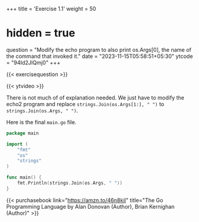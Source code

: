 +++
title = 'Exercise 1.1'
weight = 50
# hidden = true
question = "Modify the echo program to also print os.Args[0], the name of the command that invoked it."
date = "2023-11-15T05:58:51+05:30"
ytcode = "94Id2JlQmj0"
+++

{{< exercisequestion >}}

{{< ytvideo >}}

There is not much of of explanation needed. We just have to modify the echo2 program and replace `strings.Join(os.Args[1:], " ")` to `strings.Join(os.Args, " ")`.

Here is the final `main.go` file.

```go
package main

import (
	"fmt"
	"os"
	"strings"
)

func main() {
	fmt.Println(strings.Join(os.Args, " "))
}
```

{{< purchasebook link="https://amzn.to/46n8kiI" title="The Go Programming Language by Alan Donovan (Author), Brian Kernighan (Author)" >}}